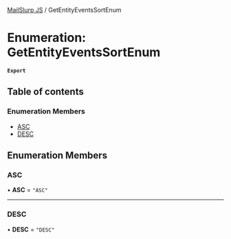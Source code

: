 [MailSlurp JS](../README.md) / GetEntityEventsSortEnum

# Enumeration: GetEntityEventsSortEnum

**`Export`**

## Table of contents

### Enumeration Members

- [ASC](GetEntityEventsSortEnum.md#asc)
- [DESC](GetEntityEventsSortEnum.md#desc)

## Enumeration Members

### ASC

• **ASC** = ``"ASC"``

___

### DESC

• **DESC** = ``"DESC"``
